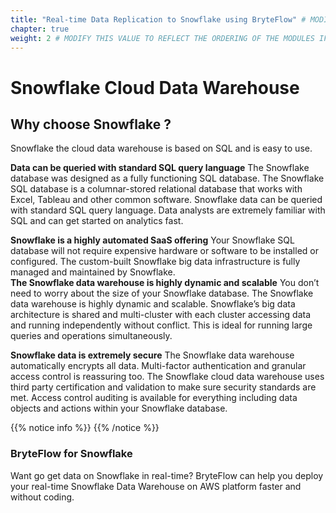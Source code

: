 ```yaml
---
title: "Real-time Data Replication to Snowflake using BryteFlow" # MODIFY THIS TITLE
chapter: true
weight: 2 # MODIFY THIS VALUE TO REFLECT THE ORDERING OF THE MODULES IF APPLICABLE
---
```


# Snowflake Cloud Data Warehouse<!-- MODIFY THIS HEADING TO REFLECT THE PROBLEM THE WORKSHOP IS ADDRESSING -->

## Why choose Snowflake ?<!-- MODIFY THIS SUBHEADING -->
Snowflake the cloud data warehouse is based on SQL and is easy to use.  

**Data can be queried with standard SQL query language**
The Snowflake database was designed as a fully functioning SQL database. The Snowflake SQL database is a columnar-stored relational database that works with Excel, Tableau and other common software. Snowflake data can be queried with standard SQL query language. Data analysts are extremely familiar with SQL and can get started on analytics fast.  

**Snowflake is a highly automated SaaS offering**
Your Snowflake SQL database will not require expensive hardware or software to be installed or configured. The custom-built Snowflake big data infrastructure is fully managed and maintained by Snowflake.  
**The Snowflake data warehouse is highly dynamic and scalable**
You don’t need to worry about the size of your Snowflake database. The Snowflake data warehouse is highly dynamic and scalable. Snowflake’s big data architecture is shared and multi-cluster with each cluster accessing data and running independently without conflict. This is ideal for running large queries and operations simultaneously.  

**Snowflake data is extremely secure**
The Snowflake data warehouse automatically encrypts all data. Multi-factor authentication and granular access control is reassuring too. The Snowflake cloud data warehouse uses third party certification and validation to make sure security standards are met. Access control auditing is available for everything including data objects and actions within your Snowflake database.

{{% notice info %}}
 {{% /notice %}}

### BryteFlow for Snowflake <!-- MODIFY THIS HEADING -->
Want go get data on Snowflake in real-time? 
BryteFlow can help you deploy your real-time Snowflake Data Warehouse on AWS platform faster and without coding. 


 